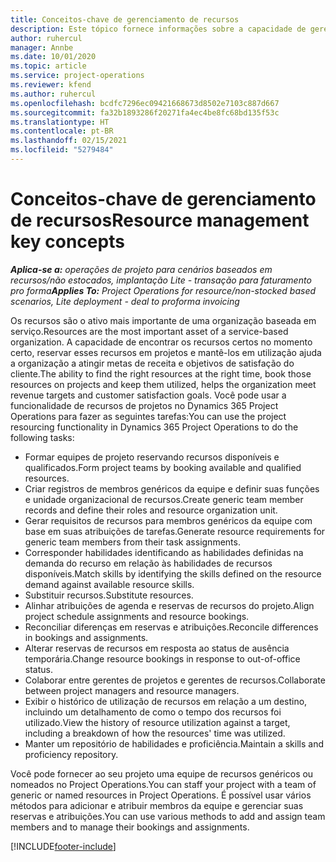```yaml
---
title: Conceitos-chave de gerenciamento de recursos
description: Este tópico fornece informações sobre a capacidade de gerenciamento de recursos no Microsoft Dynamics Project Operations.
author: ruhercul
manager: Annbe
ms.date: 10/01/2020
ms.topic: article
ms.service: project-operations
ms.reviewer: kfend
ms.author: ruhercul
ms.openlocfilehash: bcdfc7296ec09421668673d8502e7103c887d667
ms.sourcegitcommit: fa32b1893286f20271fa4ec4be8fc68bd135f53c
ms.translationtype: HT
ms.contentlocale: pt-BR
ms.lasthandoff: 02/15/2021
ms.locfileid: "5279484"
---
```

# <a name="resource-management-key-concepts"></a><span data-ttu-id="d2fa8-103">Conceitos-chave de gerenciamento de recursos</span><span class="sxs-lookup"><span data-stu-id="d2fa8-103">Resource management key concepts</span></span>

<span data-ttu-id="d2fa8-104">_**Aplica-se a:** operações de projeto para cenários baseados em recursos/não estocados, implantação Lite - transação para faturamento pro forma_</span><span class="sxs-lookup"><span data-stu-id="d2fa8-104">_**Applies To:** Project Operations for resource/non-stocked based scenarios, Lite deployment - deal to proforma invoicing_</span></span>

<span data-ttu-id="d2fa8-105">Os recursos são o ativo mais importante de uma organização baseada em serviço.</span><span class="sxs-lookup"><span data-stu-id="d2fa8-105">Resources are the most important asset of a service-based organization.</span></span> <span data-ttu-id="d2fa8-106">A capacidade de encontrar os recursos certos no momento certo, reservar esses recursos em projetos e mantê-los em utilização ajuda a organização a atingir metas de receita e objetivos de satisfação do cliente.</span><span class="sxs-lookup"><span data-stu-id="d2fa8-106">The ability to find the right resources at the right time, book those resources on projects and keep them utilized, helps the organization meet revenue targets and customer satisfaction goals.</span></span> <span data-ttu-id="d2fa8-107">Você pode usar a funcionalidade de recursos de projetos no Dynamics 365 Project Operations para fazer as seguintes tarefas:</span><span class="sxs-lookup"><span data-stu-id="d2fa8-107">You can use the project resourcing functionality in Dynamics 365 Project Operations to do the following tasks:</span></span>

- <span data-ttu-id="d2fa8-108">Formar equipes de projeto reservando recursos disponíveis e qualificados.</span><span class="sxs-lookup"><span data-stu-id="d2fa8-108">Form project teams by booking available and qualified resources.</span></span>
- <span data-ttu-id="d2fa8-109">Criar registros de membros genéricos da equipe e definir suas funções e unidade organizacional de recursos.</span><span class="sxs-lookup"><span data-stu-id="d2fa8-109">Create generic team member records and define their roles and resource organization unit.</span></span>
- <span data-ttu-id="d2fa8-110">Gerar requisitos de recursos para membros genéricos da equipe com base em suas atribuições de tarefas.</span><span class="sxs-lookup"><span data-stu-id="d2fa8-110">Generate resource requirements for generic team members from their task assignments.</span></span>
- <span data-ttu-id="d2fa8-111">Corresponder habilidades identificando as habilidades definidas na demanda do recurso em relação às habilidades de recursos disponíveis.</span><span class="sxs-lookup"><span data-stu-id="d2fa8-111">Match skills by identifying the skills defined on the resource demand against available resource skills.</span></span>
- <span data-ttu-id="d2fa8-112">Substituir recursos.</span><span class="sxs-lookup"><span data-stu-id="d2fa8-112">Substitute resources.</span></span>
- <span data-ttu-id="d2fa8-113">Alinhar atribuições de agenda e reservas de recursos do projeto.</span><span class="sxs-lookup"><span data-stu-id="d2fa8-113">Align project schedule assignments and resource bookings.</span></span>
- <span data-ttu-id="d2fa8-114">Reconciliar diferenças em reservas e atribuições.</span><span class="sxs-lookup"><span data-stu-id="d2fa8-114">Reconcile differences in bookings and assignments.</span></span>
- <span data-ttu-id="d2fa8-115">Alterar reservas de recursos em resposta ao status de ausência temporária.</span><span class="sxs-lookup"><span data-stu-id="d2fa8-115">Change resource bookings in response to out-of-office status.</span></span>
- <span data-ttu-id="d2fa8-116">Colaborar entre gerentes de projetos e gerentes de recursos.</span><span class="sxs-lookup"><span data-stu-id="d2fa8-116">Collaborate between project managers and resource managers.</span></span>
- <span data-ttu-id="d2fa8-117">Exibir o histórico de utilização de recursos em relação a um destino, incluindo um detalhamento de como o tempo dos recursos foi utilizado.</span><span class="sxs-lookup"><span data-stu-id="d2fa8-117">View the history of resource utilization against a target, including a breakdown of how the resources' time was utilized.</span></span>
- <span data-ttu-id="d2fa8-118">Manter um repositório de habilidades e proficiência.</span><span class="sxs-lookup"><span data-stu-id="d2fa8-118">Maintain a skills and proficiency repository.</span></span>


<span data-ttu-id="d2fa8-119">Você pode fornecer ao seu projeto uma equipe de recursos genéricos ou nomeados no Project Operations.</span><span class="sxs-lookup"><span data-stu-id="d2fa8-119">You can staff your project with a team of generic or named resources in Project Operations.</span></span> <span data-ttu-id="d2fa8-120">É possível usar vários métodos para adicionar e atribuir membros da equipe e gerenciar suas reservas e atribuições.</span><span class="sxs-lookup"><span data-stu-id="d2fa8-120">You can use various methods to add and assign team members and to manage their bookings and assignments.</span></span> 


[!INCLUDE[footer-include](../includes/footer-banner.md)]